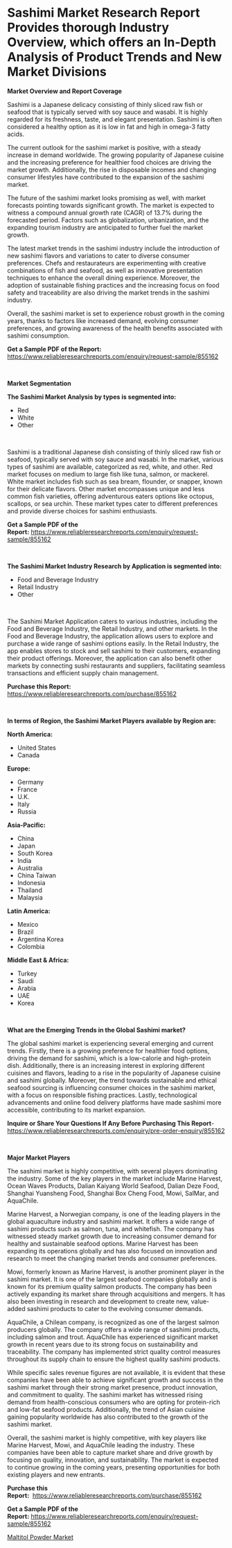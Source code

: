 <p><h1>Sashimi Market Research Report Provides thorough Industry Overview, which offers an In-Depth Analysis of Product Trends and New Market Divisions</h1></p><p><strong>Market Overview and Report Coverage</strong></p>
<p><p>Sashimi is a Japanese delicacy consisting of thinly sliced raw fish or seafood that is typically served with soy sauce and wasabi. It is highly regarded for its freshness, taste, and elegant presentation. Sashimi is often considered a healthy option as it is low in fat and high in omega-3 fatty acids.</p><p>The current outlook for the sashimi market is positive, with a steady increase in demand worldwide. The growing popularity of Japanese cuisine and the increasing preference for healthier food choices are driving the market growth. Additionally, the rise in disposable incomes and changing consumer lifestyles have contributed to the expansion of the sashimi market.</p><p>The future of the sashimi market looks promising as well, with market forecasts pointing towards significant growth. The market is expected to witness a compound annual growth rate (CAGR) of 13.7% during the forecasted period. Factors such as globalization, urbanization, and the expanding tourism industry are anticipated to further fuel the market growth.</p><p>The latest market trends in the sashimi industry include the introduction of new sashimi flavors and variations to cater to diverse consumer preferences. Chefs and restaurateurs are experimenting with creative combinations of fish and seafood, as well as innovative presentation techniques to enhance the overall dining experience. Moreover, the adoption of sustainable fishing practices and the increasing focus on food safety and traceability are also driving the market trends in the sashimi industry.</p><p>Overall, the sashimi market is set to experience robust growth in the coming years, thanks to factors like increased demand, evolving consumer preferences, and growing awareness of the health benefits associated with sashimi consumption.</p></p>
<p><strong>Get a Sample PDF of the Report:</strong> <a href="https://www.reliableresearchreports.com/enquiry/request-sample/855162">https://www.reliableresearchreports.com/enquiry/request-sample/855162</a></p>
<p>&nbsp;</p>
<p><strong>Market Segmentation</strong></p>
<p><strong>The Sashimi Market Analysis by types is segmented into:</strong></p>
<p><ul><li>Red</li><li>White</li><li>Other</li></ul></p>
<p>&nbsp;</p>
<p><p>Sashimi is a traditional Japanese dish consisting of thinly sliced raw fish or seafood, typically served with soy sauce and wasabi. In the market, various types of sashimi are available, categorized as red, white, and other. Red market focuses on medium to large fish like tuna, salmon, or mackerel. White market includes fish such as sea bream, flounder, or snapper, known for their delicate flavors. Other market encompasses unique and less common fish varieties, offering adventurous eaters options like octopus, scallops, or sea urchin. These market types cater to different preferences and provide diverse choices for sashimi enthusiasts.</p></p>
<p><strong>Get a Sample PDF of the Report:</strong>&nbsp;<a href="https://www.reliableresearchreports.com/enquiry/request-sample/855162">https://www.reliableresearchreports.com/enquiry/request-sample/855162</a></p>
<p>&nbsp;</p>
<p><strong>The Sashimi Market Industry Research by Application is segmented into:</strong></p>
<p><ul><li>Food and Beverage Industry</li><li>Retail Industry</li><li>Other</li></ul></p>
<p>&nbsp;</p>
<p><p>The Sashimi Market Application caters to various industries, including the Food and Beverage Industry, the Retail Industry, and other markets. In the Food and Beverage Industry, the application allows users to explore and purchase a wide range of sashimi options easily. In the Retail Industry, the app enables stores to stock and sell sashimi to their customers, expanding their product offerings. Moreover, the application can also benefit other markets by connecting sushi restaurants and suppliers, facilitating seamless transactions and efficient supply chain management.</p></p>
<p><strong>Purchase this Report:</strong>&nbsp; <a href="https://www.reliableresearchreports.com/purchase/855162">https://www.reliableresearchreports.com/purchase/855162</a></p>
<p>&nbsp;</p>
<p><strong>In terms of Region, the Sashimi Market Players available by Region are:</strong></p>
<p>
    <p> <strong> North America: </strong>
        <ul>
            <li>United States</li>
            <li>Canada</li>
        </ul>
        </p> 
    <p> <strong> Europe: </strong>
        <ul>
            <li>Germany</li>
            <li>France</li>
            <li>U.K.</li>
            <li>Italy</li>
            <li>Russia</li>
        </ul>
        </p> 
    <p> <strong> Asia-Pacific: </strong>
        <ul>
            <li>China</li>
            <li>Japan</li>
            <li>South Korea</li>
            <li>India</li>
            <li>Australia</li>
            <li>China Taiwan</li>
            <li>Indonesia</li>
            <li>Thailand</li>
            <li>Malaysia</li>
        </ul>
        </p> 
    <p> <strong> Latin America: </strong>
        <ul>
            <li>Mexico</li>
            <li>Brazil</li>
            <li>Argentina Korea</li>
            <li>Colombia</li>
        </ul>
        </p> 
    <p> <strong> Middle East & Africa: </strong>
        <ul>
            <li>Turkey</li>
            <li>Saudi</li>
            <li>Arabia</li>
            <li>UAE</li>
            <li>Korea</li>
        </ul>
    </p>
    </p>
<p>&nbsp;</p>
<p><strong>What are the Emerging Trends in the Global Sashimi market?</strong></p>
<p><p>The global sashimi market is experiencing several emerging and current trends. Firstly, there is a growing preference for healthier food options, driving the demand for sashimi, which is a low-calorie and high-protein dish. Additionally, there is an increasing interest in exploring different cuisines and flavors, leading to a rise in the popularity of Japanese cuisine and sashimi globally. Moreover, the trend towards sustainable and ethical seafood sourcing is influencing consumer choices in the sashimi market, with a focus on responsible fishing practices. Lastly, technological advancements and online food delivery platforms have made sashimi more accessible, contributing to its market expansion.</p></p>
<p><strong>Inquire or Share Your Questions If Any Before Purchasing This Report</strong>- <a href="https://www.reliableresearchreports.com/enquiry/pre-order-enquiry/855162">https://www.reliableresearchreports.com/enquiry/pre-order-enquiry/855162</a></p>
<p>&nbsp;</p>
<p><strong>Major Market Players</strong></p>
<p><p>The sashimi market is highly competitive, with several players dominating the industry. Some of the key players in the market include Marine Harvest, Ocean Waves Products, Dalian Kaiyang World Seafood, Dalian Deze Food, Shanghai Yuansheng Food, Shanghai Box Cheng Food, Mowi, SalMar, and AquaChile.</p><p>Marine Harvest, a Norwegian company, is one of the leading players in the global aquaculture industry and sashimi market. It offers a wide range of sashimi products such as salmon, tuna, and whitefish. The company has witnessed steady market growth due to increasing consumer demand for healthy and sustainable seafood options. Marine Harvest has been expanding its operations globally and has also focused on innovation and research to meet the changing market trends and consumer preferences.</p><p>Mowi, formerly known as Marine Harvest, is another prominent player in the sashimi market. It is one of the largest seafood companies globally and is known for its premium quality salmon products. The company has been actively expanding its market share through acquisitions and mergers. It has also been investing in research and development to create new, value-added sashimi products to cater to the evolving consumer demands.</p><p>AquaChile, a Chilean company, is recognized as one of the largest salmon producers globally. The company offers a wide range of sashimi products, including salmon and trout. AquaChile has experienced significant market growth in recent years due to its strong focus on sustainability and traceability. The company has implemented strict quality control measures throughout its supply chain to ensure the highest quality sashimi products.</p><p>While specific sales revenue figures are not available, it is evident that these companies have been able to achieve significant growth and success in the sashimi market through their strong market presence, product innovation, and commitment to quality. The sashimi market has witnessed rising demand from health-conscious consumers who are opting for protein-rich and low-fat seafood products. Additionally, the trend of Asian cuisine gaining popularity worldwide has also contributed to the growth of the sashimi market.</p><p>Overall, the sashimi market is highly competitive, with key players like Marine Harvest, Mowi, and AquaChile leading the industry. These companies have been able to capture market share and drive growth by focusing on quality, innovation, and sustainability. The market is expected to continue growing in the coming years, presenting opportunities for both existing players and new entrants.</p></p>
<p><strong>Purchase this Report:</strong>&nbsp;&nbsp;<a href="https://www.reliableresearchreports.com/purchase/855162">https://www.reliableresearchreports.com/purchase/855162</a></p>
<p></p>
<p><strong>Get a Sample PDF of the Report:</strong>&nbsp;<a href="https://www.reliableresearchreports.com/enquiry/request-sample/855162">https://www.reliableresearchreports.com/enquiry/request-sample/855162</a></p>
<p><p><a href="https://github.com/RoccoManning/Market-Research-Report-List-3/blob/main/maltitol-powder-market.md">Maltitol Powder Market</a></p></p>
